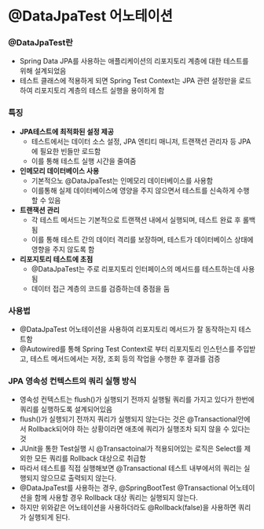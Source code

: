 # @DataJpaTest 어노테이션

### @DataJpaTest란
* Spring Data JPA를 사용하는 애플리케이션의 리포지토리 계층에 대한 테스트를 위해 설계되었음
* 테스트 클래스에 적용하게 되면 Spring Test Context는 JPA 관련 설정만을 로드하여 리포지토리 계층의 테스트 실행을 용이하게 함

### 특징
* **JPA테스트에 최적화된 설정 제공**
  * 테스트에서는 데이터 소스 설정, JPA 엔티티 매니저, 트랜잭션 관리자 등 JPA에 필요한 빈들만 로드함
  * 이를 통해 테스트 실행 시간을 줄여줌
* **인메모리 데이터베이스 사용**
  * 기본적으노 @DataJpaTest는 인메모리 데이터베이스를 사용함
  * 이를통해 실제 데이터베이스에 영양을 주지 않으면서 테스트를 신속하게 수행할 수 있음
* **트랜잭션 관리**
  * 각 테스트 메서드는 기본적으로 트랜잭션 내에서 실행되며, 테스트 완료 후 롤백 됨
  * 이를 통해 테스트 간의 데이터 격리를 보장하며, 테스트가 데이터베이스 상태에 영향을 주지 않도록 함
* **리포지토리 테스트에 초점**
  * @DataJpaTest는 주로 리포지토리 인터페이스의 메서드를 테스트하는데 사용됨
  * 데이터 접근 계층의 코드를 검증하는데 중점을 둠

### 사용법
* @DataJpaTest 어노테이션을 사용하여 리포지토리 메서드가 잘 동작하는지 테스트함
* @Autowired를 통해 Spring Test Context로 부터 리포지토리 인스턴스를 주입받고, 테스트 메서드에서는 저장, 조회 등의 작업을 수행한 후 결과를 검증

### JPA 영속성 컨텍스트의 쿼리 실행 방식
* 영속성 컨텍스트는 flush()가 실행되기 전까지 실행될 쿼리를 가지고 있다가 한번에 쿼리를 실행하도록 설계되어있음
* flush()가 실행되기 전까지 쿼리가 실행되지 않는다는 것은 @Transactional안에서 Rollback되어야 하는 상황이라면 애초에 쿼리가 실행조차 되지 않을 수 있다는 것
* JUnit을 통한 Test실행 시 @Transactoinal가 적용되어있는 로직은 Select를 제외한 모든 쿼리를 Rollback 대상으로 취급함
* 따라서 테스트를 직접 실행해보면 @Transactional 테스트 내부에서의 쿼리는 실행되지 않으므로 출력되지 않는다.
* @DataJpaTest를 사용하는 경우, @SpringBootTest @Transactional 어노테이션을 함께 사용할 경우 Rollback 대상 쿼리는 실행되지 않는다.
* 하지만 위와같은 어노테이션을 사용하더라도 @Rollback(false)을 사용하면 쿼리가 실행되게 된다.
